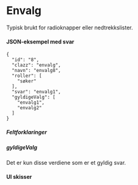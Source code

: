 # Envalg

Typisk brukt for radioknapper eller nedtrekkslister.

#### JSON-eksempel med svar
```
{
  "id": "8",
  "clazz": "envalg",
  "navn": "envalg8",
  "roller": [
    "søker"
  ],
  "svar": "envalg1",
  "gyldigeValg": [
    "envalg1",
    "envalg2"
  ]
}
```

##### Feltforklaringer

##### gyldigeValg
Det er kun disse verdiene som er et gyldig svar.

#### UI skisser

